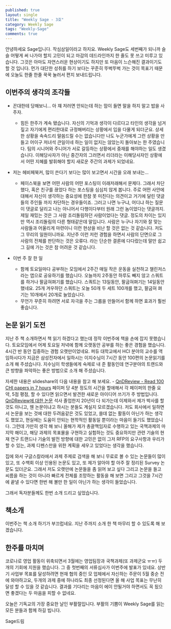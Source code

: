```yaml
---
published: true
layout: single
title: "Weekly Sage - 3호"
category: Weekly Sage
tags: "Weekly-Sage"
comments: true
---
```


안녕하세요 Sage입니다. 
작심삼일이라고 하지요. Weekly Sage도 세번째가 되니까 슬슬 어떻게 써 나가야 할지 고민이 되고 마감의 데드라인까지 한 줄도 못 쓰고 미루고 있습니다. 그것은 아마도 자연스러운 현상이기도 하지만 또 마음이 느슨해진 결과이기도 할 것 입니다.
먼가 대단한 성취를 하기 보다는 꾸준히 뚜벅뚜벅 가는 것이 목표기 때문에 오늘도 한줄 한줄 꾹꾹 눌러서 편지 보내드립니다.

## 이번주의 생각의 조각들

- 꼰대한테 당해보니... 아 쟤 저러면 안되는데 하는 맘이 들면 말을 하지 말고 밥을 사주자.
    - 힘든 한주가 계속 됐습니다. 자신의 기억과 생각이 다르다고 타인의 생각을 넘겨짚고 자기에게 편리한대로 규정해버리는 상황에서 입을 다물게 되더군요. 상세한 상황을 속속드리 말씀드릴 수는 없습니다만 나도 누군가에게 그런 상황을 만들고 어이구 저녀석 큰일이네 하는 일이 없지는 않았는지 돌아보는 한 주였습니다. 팀의 시니어와 주니어가 서로 갈등하는 상황에서 중재를 해야하는 일도 생겼습니다. 이해당사자가 아닌 중간자의 그러면서 리더라는 이해당사자인 상황에서 어떤 지혜를 발휘해야 할지 새로운 주간의 과제가 되었네요.

- 저는 헤비페북커, 많이 쓴다기 보다는 많이 보고면서 시간을 오래 보내는...
    - 페이스북을 보면 어떤 사람의 어떤 포스팅이 이래저래해서 문제다. 그래서 차단했다, 혹은 친구를 끊었다 하는 포스팅을 심심치 않게 봅니다. 주로 어떤 사안에 대해서 자신이 생각하는 중요성에 한참 못 미친다는 의견이고 거기에 달린 댓글들의 주인들 까지 차단하는 경우들이죠. 그러고 나면 누구냐, 어디냐 하는 질문이 댓글로 달리고 나는 아니어서 다행이다부터 원래 그런 놈이었다는 댓글까지. 제일 재밌는 것은 그 사람 조리돌림하던 사람이었다는 댓글. 정도의 차이는 있지만 역시 조리돌림의 다른 형태같은데 말입니다. 사람은 누구나 자기와 잘 맞는 사람들과 어울리게 마련이니 이런 현상을 비난 할 것은 없는 것 같습니다. 저도 그 무리의 일원이니까요. 지난주 이런 저런 경험을 하면서 사람의 단면으로 그 사람의 전체를 판단하는 것은 오류다. 라는 단순한 결론에 다다랐는데 말만 쉽고 그 길에 가는 것은 참 어려운 것 같습니다.

- 이번 주 잘 한 일
    - 함께 토요일마다 공부하는 모임에서 2주간 매일 작은 운동을 실천하고 챌린저스라는 앱으로 공유하기를 했습니다. 오늘까지 2주동안 하루도 빼지 않고 스쿼트를 하거나 팔굽혀펴기를 했습니다. 스쿼트는 13일동안, 팔굽혀펴기는 14일동안 했네요. 25개 겨우하던 스쿼트는 오늘 50개 두 세트 100개를 했고, 팔굽혀 펴기는 10개에서 20개로 늘었습니다.
    - 무언가 꾸준히 하려면 서로 자극을 주는 그룹을 만들어서 함께 하면 효과가 훨씬 좋습니다.

## 논문 읽기 도전

지난 주 책 소개하면서 책 읽기 하겠다고 했는데 정작 이번주에 책을 손에 잡지 못했습니다. 토요모임에서 어제 토요일 저녁에 함께 오랫동안 공부를 하는 좋은 경험을 했습니다. 4시간 반 동안 집중하는 경험 오랫만이었네요. 퍼듀 대학교에서 HCI 분야의 교수를 역임하시다가 지금은 삼성전자에서 일하시는 이지수님이 7시간 동안 100편의 논문읽기를 소개 해 주셨습니다. 지수님이 학생들에게 숙제로 내 준 활동인데 연구분야의 트랜드와 큰 방향을 파악하는 좋은 방법으로 소개 해 주셨습니다.

자세한 내용은 slideshare의 다음 내용을 참고 해 보세요. - [QnDReview - Read 100 CHI papers in 7 hours](https://www.slideshare.net/yijisoo?utm_campaign=profiletracking&utm_medium=sssite&utm_source=ssslideview)
페이퍼 당 4분 정도의 시간을 할애해서 각 페이퍼의 한줄 요약, 5점 평점, 할 수 있다면 읽으면서 발견한 새로운 아이디어 쓰기가 주 방법입니다.
[QnDReview에 대한 논문](https://dl.acm.org/doi/10.1145/2559206.2578884)
석사 졸업한지 20년이 다 되가는데 이제와서 제가 박사를 할 것도 아니고, 웬 논문이냐고 하시는 분들도 계실지 모르겠습니다. 저도 회사에서 일하면서 논문을 보는 것에 대한 두려움같은 것도 있었고, 쓸데 없는 활동이 아닌가 하는 생각도 했었고, 현실에는 도움이 안되는 현학적인 활동일 뿐이라는 마음이 들기도 했었습니다. 그런데 가만히 생각 해 보니 올해가 제가 총괄책임자로 수행하고 있는 국책과제의 마지막 해이고, 해당 과제의 목표물을 구현하고 실험하는 것도 중요하지만 관련 기술의 현재 연구 트랜드나 기술의 발전 방향에 대한 고민은 없이 그저 RFP의 요구사항과 우리가 할 수 있는, 과제 디펜스만을 위한 계획을 세우고 있었다는 생각을 했습니다.

집에 와서 구글스칼라에서 과제 주제로 검색을 해 보니 무료로 볼 수 있는 논문들이 많이 있고, 또 수백회 이상 인용된 논문도 있고, 또 제가 알아야 할 아주 잘 정리된 Survey 논문도 있더군요. 그래서 저도 오랫만에 논문들을 좀 읽어 보고 싶다 그리고 논문을 들고 씨름을 하는 것이 아니라 빠르게 전체를 조망하는 활동을 해 보면 그리고 그것을 7시간에 끝낼 수 있다면 한번 해 볼만 한 일이 아닌가 하는 생각이 들었습니다.

그래서 독자분들께도 한번 소개 드리고 싶었습니다.

## 책소개

이번주는 책 소개 하기가 부끄럽네요. 지난 주까지 소개 한 책 마무리 할 수 있도록 해 보겠습니다.

## 한주를 마치며

코로나로 영업 활동이 위축되면서 3월에는 영업팀장과 국책과제(또 과제군요 ㅠㅠ) 두개의 기회에 지원을 했습니다. 그 중 첫번째의 서류심사가 이번주에 발표가 있네요. 상반기 사업부 목표를 달성하려면 현재 협의 중인 모 업체에서 자신하는 주문이 5월 중순 전에 와야하고요, 두개의 과제 중에 하나라도 최종 선정된다면 올 해 사업 목표는 무난히 달성 할 수 있을 것 같습니다.
결과를 기다리는 마음이 에이 안될거야 하면서도 꼭 됬으면 좋겠다는 두 마음을 피할 수 없네요.

오늘은 기독교의 가장 중요한 날인 부활절입니다. 부활의 기쁨이 Weekly Sage를 읽는 모든 분들과 함께 하길 빕니다.

Sage드림
